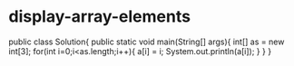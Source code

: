 # display-array-elements

public class Solution{
    public static void main(String[] args){
      int[] as = new int[3];
      for(int i=0;i<as.length;i++){
        a[i] = i;
        System.out.println(a[i]);
      }
    }
}
